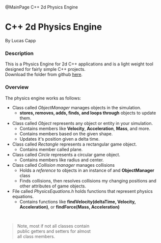 @MainPage C++ 2d Physics Engine

[gitHubProject]: https://www.github.com

# C++ 2d Physics Engine

By Lucas Capp

### Description

This is a Physics Engine for 2d C++ applications and is a light weight tool designed for fairly simple C++ projects.  
Download the folder from github [here][gitHubProject].  

### Overview

The physics engine works as follows:

+ Class called _ObjectManager_ manages objects in the simulation.
  + __stores, removes, adds, finds, and loops through__ objects to update them.
+ Class called _Object_ represents any object or entity in your simulation.
  + Contains members like __Velocity__, __Acceleration__, __Mass__, and more.
  + Contains members based on the given shape.
  + Updates it's position given a delta time.
+ Class called _Rectangle_ represents a rectangular game object.
  + Contains member called plane.
+ Class called _Circle_ represents a circular game object.
  + Contains members like radius and center.
+ Class called _Collision manager_ manages collisions
  + Holds a _reference_ to objects in an instance of and __ObjectManager__ class
  + Finds collisions, then resolves collisions my changing positions and other attributes of game objects.
+ File called _PhysicsEquations.h_ holds functions that represent physics equations.
  + Contains functions like __findVelocity(deltaTime, Velocity, Acceleration)__, or __findForce(Mass, Acceleration)__

<br>

> Note, most if not all classes contain  
> public getters and setters for almost  
> all class members.

